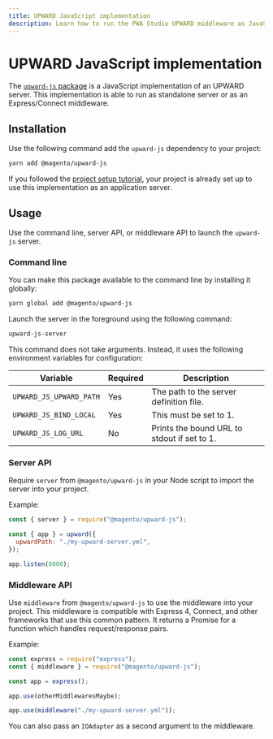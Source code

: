 ```yaml
---
title: UPWARD JavaScript implementation
description: Learn how to run the PWA Studio UPWARD middleware as JavaScript.
---
```


# UPWARD JavaScript implementation

The [`upward-js` package][] is a JavaScript implementation of an UPWARD server.
This implementation is able to run as standalone server or as an Express/Connect middleware.

[`upward-js` package]: https://github.com/magento/pwa-studio/tree/master/packages/upward-js

## Installation

Use the following command add the `upward-js` dependency to your project:

```sh
yarn add @magento/upward-js
```

<InlineAlert variant="info" slots="text"/>

If you followed the [project setup tutorial][], your project is already set up to use this implementation as an application server.

[project setup tutorial]: /tutorials/setup-storefront/

## Usage

Use the command line, server API, or middleware API to launch the `upward-js` server.

### Command line

You can make this package available to the command line by installing it globally:

```sh
yarn global add @magento/upward-js
```

Launch the server in the foreground using the following command:

```sh
upward-js-server
```

This command does not take arguments.
Instead, it uses the following environment variables for configuration:

| Variable                | Required | Description                                 |
| ----------------------- | -------- | ------------------------------------------- |
| `UPWARD_JS_UPWARD_PATH` | Yes      | The path to the server definition file.     |
| `UPWARD_JS_BIND_LOCAL`  | Yes      | This must be set to 1.                      |
| `UPWARD_JS_LOG_URL`     | No       | Prints the bound URL to stdout if set to 1. |

### Server API

Require `server` from `@magento/upward-js` in your Node script to import the server into your project.

Example:

```js
const { server } = require("@magento/upward-js");

const { app } = upward({
  upwardPath: "./my-upward-server.yml",
});

app.listen(8000);
```

### Middleware API

Use `middleware` from `@magento/upward-js` to use the middleware into your project.
This middleware is compatible with Express 4, Connect, and other frameworks that use this common pattern.
It returns a Promise for a function which handles request/response pairs.

Example:

```js
const express = require("express");
const { middleware } = require("@magento/upward-js");

const app = express();

app.use(otherMiddlewaresMaybe);

app.use(middleware("./my-upward-server.yml"));
```

You can also pass an `IOAdapter` as a second argument to the middleware.
